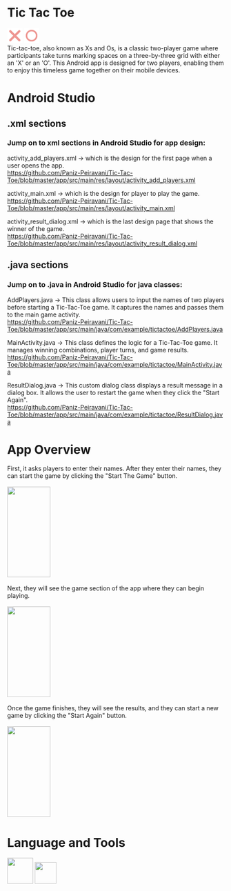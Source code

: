 # Tic Tac Toe
<img src="https://github.com/Paniz-Peiravani/Tic-Tac-Toe/blob/master/app/src/main/res/drawable/ximage.png" width="35" height="35"> <img src="https://github.com/Paniz-Peiravani/Tic-Tac-Toe/blob/master/app/src/main/res/drawable/oimage.png" width="35" height="35"> <br />
Tic-tac-toe, also known as Xs and Os, is a classic two-player game where participants take turns marking spaces on a three-by-three grid with either an 'X' or an 'O'. This Android app is designed for two players, enabling them to enjoy this timeless game together on their mobile devices. <br />

# Android Studio
## .xml sections
### Jump on to xml sections in Android Studio for app design: <br />

activity_add_players.xml -> which is the design for the first page when a user opens the app. <br />
https://github.com/Paniz-Peiravani/Tic-Tac-Toe/blob/master/app/src/main/res/layout/activity_add_players.xml

activity_main.xml -> which is the design for player to play the game. <br />
https://github.com/Paniz-Peiravani/Tic-Tac-Toe/blob/master/app/src/main/res/layout/activity_main.xml

activity_result_dialog.xml -> which is the last design page that shows the winner of the game. <br />
https://github.com/Paniz-Peiravani/Tic-Tac-Toe/blob/master/app/src/main/res/layout/activity_result_dialog.xml

## .java sections
### Jump on to .java in Android Studio for java classes: <br />

AddPlayers.java -> This class allows users to input the names of two players before starting a Tic-Tac-Toe game. It captures the names and passes them to the main game activity. <br />
https://github.com/Paniz-Peiravani/Tic-Tac-Toe/blob/master/app/src/main/java/com/example/tictactoe/AddPlayers.java

MainActivity.java -> This class defines the logic for a Tic-Tac-Toe game. It manages winning combinations, player turns, and game results. <br />
https://github.com/Paniz-Peiravani/Tic-Tac-Toe/blob/master/app/src/main/java/com/example/tictactoe/MainActivity.java

ResultDialog.java -> This custom dialog class displays a result message in a dialog box. It allows the user to restart the game when they click the "Start Again". <br />
https://github.com/Paniz-Peiravani/Tic-Tac-Toe/blob/master/app/src/main/java/com/example/tictactoe/ResultDialog.java

# App Overview

First, it asks players to enter their names. After they enter their names, they can start the game by clicking the "Start The Game" button. <br />
<br /> <img src="https://github.com/Paniz-Peiravani/Tic-Tac-Toe/assets/100456553/3cc07a9c-52a6-4dcb-b915-53694ee7a22d.png" width="100" height="210">

Next, they will see the game section of the app where they can begin playing. <br />
<br /> <img src="https://github.com/Paniz-Peiravani/Tic-Tac-Toe/assets/100456553/29e11811-120c-4616-bead-e52659d3a58f.png" width="100" height="210">

Once the game finishes, they will see the results, and they can start a new game by clicking the "Start Again" button. <br />
<br /> <img src="https://github.com/Paniz-Peiravani/Tic-Tac-Toe/assets/100456553/cd7b1791-ec97-459d-8cef-633fdd8f0f27.png" width="100" height="210">

# Language and Tools
<img src="https://user-images.githubusercontent.com/100456553/221447905-01a3da11-262c-4a14-8495-e5a78da71b49.png" width="60" height="60"> <img src="https://user-images.githubusercontent.com/100456553/221447923-2ced3945-ab03-4dd0-b32a-12c7a56eb1c7.png" width="50" height="50">
